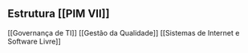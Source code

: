 ## Estrutura [[PIM VII]]

[[Governança de TI]]
[[Gestão da Qualidade]]
[[Sistemas de Internet e Software Livre]]